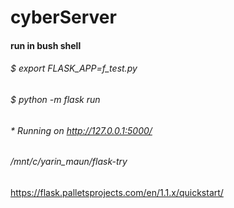 # cyberServer 
#### run in bush shell
###### $ export FLASK_APP=f_test.py
###### $ python -m flask run
 ###### * Running on http://127.0.0.1:5000/

###### /mnt/c/yarin_maun/flask-try
https://flask.palletsprojects.com/en/1.1.x/quickstart/
